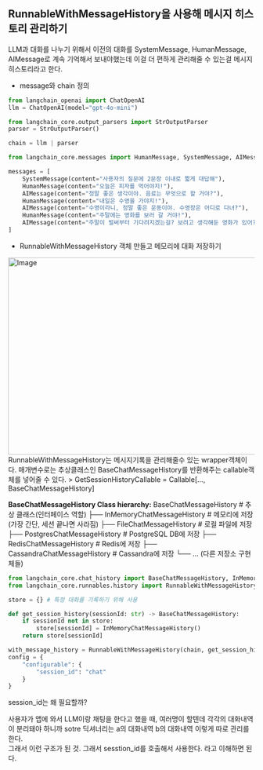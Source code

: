 ## RunnableWithMessageHistory을 사용해 메시지 히스토리 관리하기
LLM과 대화를 나누기 위해서 이전의 대화를 SystemMessage, HumanMessage, AIMessage로 계속 기억해서 보내야했는데
이걸 더 편하게 관리해줄 수 있는걸 메시지 히스토리라고 한다.

* message와 chain 정의
```py
from langchain_openai import ChatOpenAI
llm = ChatOpenAI(model="gpt-4o-mini")

from langchain_core.output_parsers import StrOutputParser
parser = StrOutputParser()

chain = llm | parser

from langchain_core.messages import HumanMessage, SystemMessage, AIMessage

messages = [
    SystemMessage(content="사용자의 질문에 2문장 이내로 짧게 대답해"),
    HumanMessage(content="오늘은 피자를 먹어야지!"),
    AIMessage(content="정말 좋은 생각이야. 음료는 무엇으로 할 거야?"),
    HumanMessage(content="내일은 수영을 가야지!"),
    AIMessage(content="수영이라니, 정말 좋은 운동이야. 수영장은 어디로 다녀?"),
    HumanMessage(content="주말에는 영화를 보러 갈 거야!"),
    AIMessage(content="주말이 벌써부터 기다려지겠는걸? 보려고 생각해둔 영화가 있어?"),
]
```

* RunnableWithMessageHistory 객체 만들고 메모리에 대화 저장하기
<img width="634" height="402" alt="Image" src="https://github.com/user-attachments/assets/70d28cb1-a919-4720-91ea-0fdab28709ca" />
RunnableWithMessageHistory는 메시지기록을 관리해줄수 있는 wrapper객체이다.
매개변수로는 추상클래스인 BaseChatMessageHistory를 반환해주는 callable객체를 넣어줄 수 있다.
> GetSessionHistoryCallable = Callable[..., BaseChatMessageHistory]

**BaseChatMessageHistory Class hierarchy:**
BaseChatMessageHistory   # 추상 클래스(인터페이스 역할)
   ├── InMemoryChatMessageHistory   # 메모리에 저장 (가장 간단, 세션 끝나면 사라짐)
   ├── FileChatMessageHistory       # 로컬 파일에 저장
   ├── PostgresChatMessageHistory   # PostgreSQL DB에 저장
   ├── RedisChatMessageHistory      # Redis에 저장
   ├── CassandraChatMessageHistory  # Cassandra에 저장
   └── ... (다른 저장소 구현체들)



```py
from langchain_core.chat_history import BaseChatMessageHistory, InMemoryChatMessageHistory
from langchain_core.runnables.history import RunnableWithMessageHistory

store = {} # 특정 대화를 기록하기 위해 사용

def get_session_history(sessionId: str) -> BaseChatMessageHistory:
    if sessionId not in store: 
        store[sessionId] = InMemoryChatMessageHistory()
    return store[sessionId]

with_message_history = RunnableWithMessageHistory(chain, get_session_history)
config = {
    "configurable": {
        "session_id": "chat"
    }
}

```

session_id는 왜 필요할까?

사용자가 앱에 와서 LLM이랑 채팅을 한다고 했을 때, 여러명이 할텐데 각각의 대화내역이 분리돼야 하니까 sotre 딕셔너리는 a의 대화내역 b의 대화내역 이렇게 따로 관리를 한다.  
그래서 이런 구조가 된 것. 그래서 sesstion_id를 호출해서 사용한다. 라고 이해하면 된다.  

